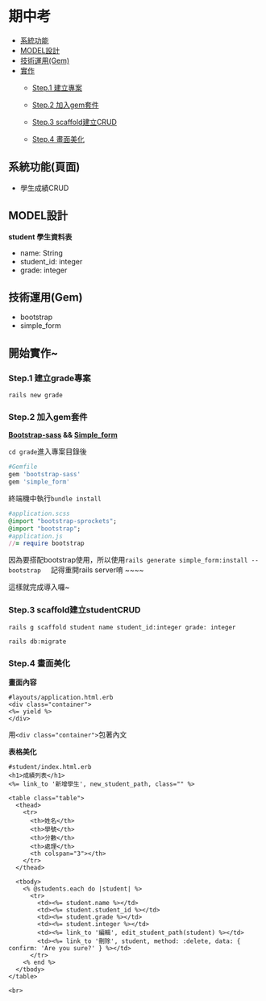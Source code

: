 # 期中考

- [系統功能](#系統功能頁面)
- [MODEL設計](#model設計)
- [技術運用(Gem)](#技術運用gem)
- [實作](#開始實作)
  - [Step.1 建立專案](#step1-建立my_store專案)
  
  - [Step.2 加入gem套件](#step2-加入gem套件)
  
  - [Step.3 scaffold建立CRUD](#step3-scaffold建立studentcrud)
  
  - [Step.4 畫面美化](#step4-畫面美化)
 

## 系統功能(頁面)
 
 
- 學生成績CRUD



## MODEL設計

**student 學生資料表**

 - name: String   
 - student_id: integer   
 - grade: integer




 

 
## 技術運用(Gem)
  - bootstrap
  - simple_form

## 開始實作~

### Step.1 建立grade專案
  `rails new grade`
  
### Step.2 加入gem套件

**[Bootstrap-sass](https://github.com/momo200e/Ruby_Rails_Notes/blob/master/Gem_Notes.md#bootstrap-sass) && [Simple_form](https://github.com/momo200e/Ruby_Rails_Notes/blob/master/Gem_Notes.md#simple_form)**


`cd grade`進入專案目錄後
```ruby
#Gemfile
gem 'bootstrap-sass'
gem 'simple_form'
``` 
終端機中執行`bundle install`

```ruby
#application.scss
@import "bootstrap-sprockets";
@import "bootstrap";
#application.js
//= require bootstrap
``` 
因為要搭配bootstrap使用，所以使用`rails generate simple_form:install --bootstrap`
    
記得重開rails server唷 ~~~~

這樣就完成導入囉~
  
### Step.3 scaffold建立studentCRUD

```rails
rails g scaffold student name student_id:integer grade: integer
```
`rails db:migrate`


### Step.4 畫面美化
**畫面內容**
```rails
#layouts/application.html.erb
<div class="container">
<%= yield %>  
</div>
```
用`<div class="container">`包著內文

**表格美化**
```rails
#student/index.html.erb
<h1>成績列表</h1>
<%= link_to '新增學生', new_student_path, class="" %>

<table class="table">
  <thead>
    <tr>
      <th>姓名</th>
      <th>學號</th>
      <th>分數</th>
      <th>處理</th>
      <th colspan="3"></th>
    </tr>
  </thead>

  <tbody>
    <% @students.each do |student| %>
      <tr>
        <td><%= student.name %></td>
        <td><%= student.student_id %></td>
        <td><%= student.grade %></td>
        <td><%= student.integer %></td>
        <td><%= link_to '編輯', edit_student_path(student) %></td>
        <td><%= link_to '刪除', student, method: :delete, data: { confirm: 'Are you sure?' } %></td>
      </tr>
    <% end %>
  </tbody>
</table>

<br>


```
